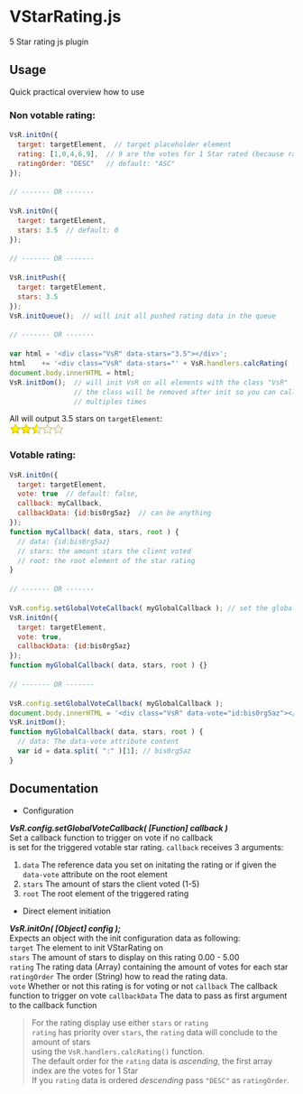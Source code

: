 # VStarRating.js

5 Star rating js plugin

## Usage
  
  Quick practical overview how to use
  
### Non votable rating:
```js
VsR.initOn({
  target: targetElement,  // target placeholder element
  rating: [1,0,4,6,9],  // 9 are the votes for 1 Star rated (because ratingOrder is set to "DESC")
  ratingOrder: "DESC"   // default: "ASC"
});

// ------- OR -------

VsR.initOn({
  target: targetElement,
  stars: 3.5  // default: 0
});

// ------- OR -------

VsR.initPush({
  target: targetElement,
  stars: 3.5
});
VsR.initQueue();  // will init all pushed rating data in the queue

// ------- OR -------

var html = '<div class="VsR" data-stars="3.5"></div>';
html    += '<div class="VsR" data-stars="' + VsR.handlers.calcRating( [1,0,4,6,9] ) + '"></div>';
document.body.innerHTML = html;
VsR.initDom();  // will init VsR on all elements with the class "VsR"
                // the class will be removed after init so you can call VsR.initDom()
                // multiples times
```
All will output 3.5 stars on `targetElement`:  
![3.5 stars](https://raw.githubusercontent.com/SchwSimon/VStarRating.js/master/md/3.5stars.png "3.5 stars rated")

### Votable rating:
```js
VsR.initOn({
  target: targetElement,
  vote: true  // default: false,
  callback: myCallback,
  callbackData: {id:bis0rg5az}  // can be anything
});
function myCallback( data, stars, root ) {
  // data: {id:bis0rg5az}
  // stars: the amount stars the client voted
  // root: the root element of the star rating
}

// ------- OR -------

VsR.config.setGlobalVoteCallback( myGlobalCallback ); // set the global vote callback
VsR.initOn({
  target: targetElement,
  vote: true,
  callbackData: {id:bis0rg5az}
});
function myGlobalCallback( data, stars, root ) {}

// ------- OR -------

VsR.config.setGlobalVoteCallback( myGlobalCallback );
document.body.innerHTML = '<div class="VsR" data-vote="id:bis0rg5az"></div>';
VsR.initDom();
function myGlobalCallback( data, stars, root ) {
  // data: The data-vote attribute content
  var id = data.split( ":" )[1]; // bis0rg5az
}

```

## Documentation

- Configuration

**_VsR.config.setGlobalVoteCallback( [Function] callback )_**  
Set a callback function to trigger on vote if no callback  
is set for the triggered votable star rating.
`callback` receives 3 arguments:  
1. `data` The reference data you set on initating the rating or if given the `data-vote` attribute on the root element  
2. `stars` The amount of stars the client voted (1-5)  
3. `root` The root element of the triggered rating  

- Direct element initiation

**_VsR.initOn( [Object] config );_**  
Expects an object with the init configuration data as following:  
`target` The element to init VStarRating on  
`stars` The amount of stars to display on this rating 0.00 - 5.00  
`rating` The rating data (Array) containing the amount of votes for each star  
`ratingOrder` The order (String) how to read the rating data.  
`vote` Whether or not this rating is for voting or not
`callback` The callback function to trigger on vote
`callbackData` The data to pass as first argument to the callback function

> For the rating display use either `stars` or `rating`  
> `rating` has priority over `stars`, the `rating` data will conclude to the amount of stars  
> using the `VsR.handlers.calcRating()` function.  
> The default order for the `rating` data is *ascending*, the first array index are the votes for 1 Star  
> If you `rating` data is ordered *descending* pass `"DESC"` as `ratingOrder`.




